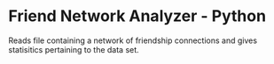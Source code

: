 # Friend Network Analyzer - Python
 Reads file containing a network of friendship connections and gives statisitics pertaining to the data set.
